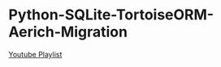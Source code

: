# Python-SQLite-TortoiseORM-Aerich-Migration


[Youtube Playlist](https://github.com/user/repo/blob/branch/other_file.md)
